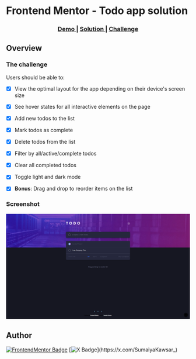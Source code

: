 # Frontend Mentor - Todo app solution

<div align="center">
  <h3>
    <a href="https://sumaiyakawsar.github.io/frontend-mentor-challenges-using-react/#/project36">
      Demo
    </a>
    <span> | </span>
    <a href="https://github.com/sumaiyakawsar/frontend-mentor-challenges-using-react/tree/main/src/pages/36-todo-app">
      Solution
    </a>
    <span> | </span>
    <a href="https://www.frontendmentor.io/challenges/todo-app-Su1_KokOW">
      Challenge
    </a>
  </h3>
</div>
 

 

## Overview

### The challenge

Users should be able to:
 
- [x] View the optimal layout for the app depending on their device's screen size
- [x] See hover states for all interactive elements on the page
- [x] Add new todos to the list
- [x] Mark todos as complete
- [x] Delete todos from the list
- [x] Filter by all/active/complete todos
- [x] Clear all completed todos
- [x] Toggle light and dark mode
- [x] **Bonus**: Drag and drop to reorder items on the list 


### Screenshot

![Screenshot](../homepage/images/project36-todo-app.png)

 

   
## Author

[![FrontendMentor Badge](https://img.shields.io/badge/-_SumaiyaKawsar_-3F54A3?style=plastic&labelColor=3F54A3&logo=frontend-mentor&logoColor=white&link=https://www.frontendmentor.io/profile/sumaiyakawsar)](https://www.frontendmentor.io/profile/sumaiyakawsar) [![X Badge](https://img.shields.io/badge/-_SumaiyaKawsar_-black?style=plastic&labelColor=black&logo=X&logoColor=white&link=https://x.com/SumaiyaKawsar_)](https://x.com/SumaiyaKawsar_)